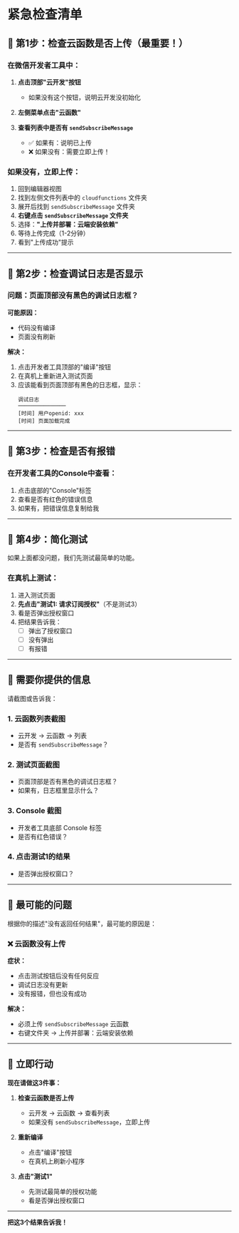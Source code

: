 # 紧急检查清单

## 🔴 第1步：检查云函数是否上传（最重要！）

### 在微信开发者工具中：

1. **点击顶部"云开发"按钮**
   - 如果没有这个按钮，说明云开发没初始化

2. **左侧菜单点击"云函数"**

3. **查看列表中是否有 `sendSubscribeMessage`**
   - ✅ 如果有：说明已上传
   - ❌ 如果没有：需要立即上传！

### 如果没有，立即上传：

1. 回到编辑器视图
2. 找到左侧文件列表中的 `cloudfunctions` 文件夹
3. 展开后找到 `sendSubscribeMessage` 文件夹
4. **右键点击 `sendSubscribeMessage` 文件夹**
5. 选择：**"上传并部署：云端安装依赖"**
6. 等待上传完成（1-2分钟）
7. 看到"上传成功"提示

---

## 🔴 第2步：检查调试日志是否显示

### 问题：页面顶部没有黑色的调试日志框？

**可能原因：**
- 代码没有编译
- 页面没有刷新

**解决：**
1. 点击开发者工具顶部的"编译"按钮
2. 在真机上重新进入测试页面
3. 应该能看到页面顶部有黑色的日志框，显示：
   ```
   调试日志
   ───────────────
   [时间] 用户openid: xxx
   [时间] 页面加载完成
   ```

---

## 🔴 第3步：检查是否有报错

### 在开发者工具的Console中查看：

1. 点击底部的"Console"标签
2. 查看是否有红色的错误信息
3. 如果有，把错误信息复制给我

---

## 🔴 第4步：简化测试

如果上面都没问题，我们先测试最简单的功能。

### 在真机上测试：

1. 进入测试页面
2. **先点击"测试1: 请求订阅授权"**（不是测试3）
3. 看是否弹出授权窗口
4. 把结果告诉我：
   - [ ] 弹出了授权窗口
   - [ ] 没有弹出
   - [ ] 有报错

---

## 📸 需要你提供的信息

请截图或告诉我：

### 1. 云函数列表截图
- 云开发 → 云函数 → 列表
- 是否有 `sendSubscribeMessage`？

### 2. 测试页面截图
- 页面顶部是否有黑色的调试日志框？
- 如果有，日志框里显示什么？

### 3. Console 截图
- 开发者工具底部 Console 标签
- 是否有红色错误？

### 4. 点击测试1的结果
- 是否弹出授权窗口？

---

## 🎯 最可能的问题

根据你的描述"没有返回任何结果"，最可能的原因是：

### ❌ 云函数没有上传

**症状：**
- 点击测试按钮后没有任何反应
- 调试日志没有更新
- 没有报错，但也没有成功

**解决：**
- 必须上传 `sendSubscribeMessage` 云函数
- 右键文件夹 → 上传并部署：云端安装依赖

---

## 🚨 立即行动

**现在请做这3件事：**

1. **检查云函数是否上传**
   - 云开发 → 云函数 → 查看列表
   - 如果没有 `sendSubscribeMessage`，立即上传

2. **重新编译**
   - 点击"编译"按钮
   - 在真机上刷新小程序

3. **点击"测试1"**
   - 先测试最简单的授权功能
   - 看是否弹出授权窗口

---

**把这3个结果告诉我！**



